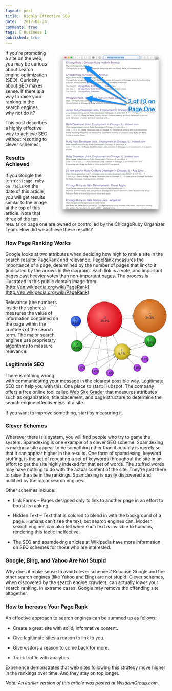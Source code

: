 ```yaml
---
layout: post
title:  Highly Effective SEO
date:   2017-08-24
comments: true
tags: [ Business ]
published: true
---
```


<img style="margin-left:20px" src="/images/google_chicago_rubyonrails.jpg" width="350" height="532" align="right" alt="Google Chicago Ruby on Rails" title="Google Chicago Ruby on Rails" />

If you're promoting a site on the web, you may be curious about search engine optimization (SEO). Curiosity about SEO makes sense. If there is a way to raise your ranking in the search engines, why not do it?

This post describes a highly effective way to achieve SEO without resorting to clever schemes.

### Results Achieved

If you Google the term `chicago ruby on rails` on the date of this article, you will get results similar to the image at the top of this article. Note that three of the ten results on page one are owned or controlled by the ChicagoRuby Organizer Team. How did we achieve these results?

<!--more-->

### How Page Ranking Works

Google looks at two attributes when deciding how high to rank a site in the search results: PageRank and relevance. PageRank measures the importance of a page, determined by the number of pages that link to it (indicated by the arrows in the diagram). Each link is a vote, and important pages cast heavier votes than non-important pages. The process is illustrated in this public domain image from [http://en.wikipedia.org/wiki/PageRank](http://en.wikipedia.org/wiki/PageRank).

<img style="margin-left:20px" src="/images/SEO_page_rank.jpg" width="300" height="241" align="right" alt="Search Engine Optimization" title="Search Engine Optimization" />

Relevance (the numbers inside the spheres) measures the value of information contained on the page within the confines of the search term. The major search engines use proprietary algorithms to measure relevance.

### Legitimate SEO

There is nothing wrong with communicating your message in the clearest possible way. Legitimate SEO can help you with this. One place to start: Hubspot. The company offers a free online tool called [Web Site Grader](https://website.grader.com/) that measures attributes such as organization, title placement, and page structure to determine the search engine effectiveness of a site.

If you want to improve something, start by measuring it.

### Clever Schemes

Wherever there is a system, you will find people who try to game the system. Spamdexing is one example of a clever SEO scheme. Spamdexing is making a site appear to be something other than it actually is merely so that it can appear higher in the results. One form of spamdexing, keyword stuffing, is the act of repeating a set of keywords throughout the site in an effort to get the site highly indexed for that set of words. The stuffed words may have nothing to do with the actual content of the site. Theyʼre just there to raise the site in the rankings. Spamdexing is easily discovered and nullified by the major search engines.

Other schemes include:

* Link Farms – Pages designed only to link to another page in an effort to boost its ranking.

* Hidden Text – Text that is colored to blend in with the background of a page. Humans canʼt see the text, but search engines can. Modern search engines can also tell when such text is invisible to humans, rendering this tactic ineffective.

* The SEO and spamdexing articles at Wikipedia have more information on SEO schemes for those who are interested.

### Google, Bing, and Yahoo Are Not Stupid

Why does it make sense to avoid clever schemes? Because Google and the other search engines (like Yahoo and Bing) are not stupid. Clever schemes, when discovered by the search engine crawlers, can actually _lower_ your search ranking. In extreme cases, Google may remove the offending site altogether.

### How to Increase Your Page Rank

An effective approach to search engines can be summed up as follows:

* Create a great site with solid, informative content.

* Give legitimate sites a reason to link to you.

* Give visitors a reason to come back for more.

* Track traffic with analytics.

Experience demonstrates that web sites following this strategy move higher in the rankings over time. And they stay on top longer.

_Note: An earlier version of this article was posted at [WisdomGroup.com](http://wisdomgroup.com)_.
